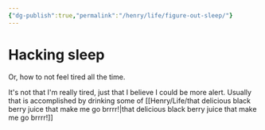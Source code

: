 ```yaml
---
{"dg-publish":true,"permalink":"/henry/life/figure-out-sleep/"}
---
```



# Hacking sleep
Or, how to not feel tired all the time.

It's not that I'm really tired, just that I believe I could be more alert. Usually that is accomplished by drinking some of [[Henry/Life/that delicious black berry juice that make me go brrrr!\|that delicious black berry juice that make me go brrrr!]]

